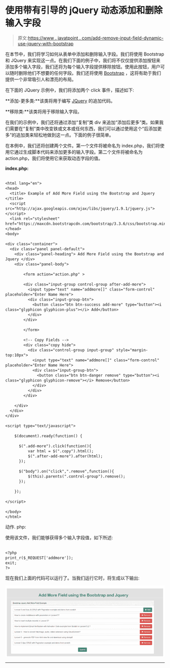 # 使用带有引导的 jQuery 动态添加和删除输入字段

> 原文:[https://www . javatpoint . com/add-remove-input-field-dynamic-use-jquery-with-bootstrap](https://www.javatpoint.com/add-remove-input-fields-dynamically-using-jquery-with-bootstrap)

在本节中，我们将学习如何从表单中添加和删除输入字段。我们将使用 Bootstrap 和 JQuery 来实现这一点。在我们下面的例子中，我们将不仅仅提供添加按钮来添加多个输入字段，我们还将为每个输入字段提供移除按钮。使用此按钮，用户可以随时删除他们不想要的任何字段。我们还将使用 [Bootstrap](https://www.javatpoint.com/bootstrap-tutorial) ，这将有助于我们提供一个非常吸引人和漂亮的布局。

在下面的 JQuery 示例中，我们将添加两个 click 事件，描述如下:

**添加-更多类:**该类将用于编写 [JQuery](https://www.javatpoint.com/jquery-tutorial) 的追加代码。

**移除类:**该类将用于移除输入字段。

在我们的示例中，我们还将通过添加“复制”类 div 来追加“添加后更多”类。如果我们需要在“复制”类中改变铁或文本或任何东西，我们可以通过使用这个“后添加更多”的追加类来轻松地做到这一点。下面的例子很简单。

在本例中，我们还将创建两个文件。第一个文件将被命名为 index.php，我们将使用它通过生成脚本代码来添加更多的输入字段。第二个文件将被命名为 action.php，我们将使用它来获取动态字段的值。

**index.php:**

```

<html lang="en">
<head>
  <title> Example of Add More Field using the Bootstrap and Jquery </title>
  <script src="http://ajax.googleapis.com/ajax/libs/jquery/1.9.1/jquery.js"></script>
  <link rel="stylesheet" href="https://maxcdn.bootstrapcdn.com/bootstrap/3.3.6/css/bootstrap.min.css">
</head>
<body>

<div class="container">
  <div class="panel panel-default">
    <div class="panel-heading"> Add More Field using the Bootstrap and Jquery </div>
    <div class="panel-body">

        <form action="action.php" >

      	<div class="input-group control-group after-add-more">
          <input type="text" name="addmore[]" class="form-control" placeholder="Enter Name Here">
          <div class="input-group-btn"> 
            <button class="btn btn-success add-more" type="button"><i class="glyphicon glyphicon-plus"></i> Add</button>
          </div>
        </div>

        </form>

        <!-- Copy Fields -->
        <div class="copy hide">
          <div class="control-group input-group" style="margin-top:10px">
            <input type="text" name="addmore[]" class="form-control" placeholder="Enter Name Here">
            <div class="input-group-btn"> 
              <button class="btn btn-danger remove" type="button"><i class="glyphicon glyphicon-remove"></i> Remove</button>
            </div>
          </div>
        </div>

    </div>
  </div>
</div>

<script type="text/javascript">

    $(document).ready(function() {

      $(".add-more").click(function(){ 
          var html = $(".copy").html();
          $(".after-add-more").after(html);
      });

      $("body").on("click",".remove",function(){ 
          $(this).parents(".control-group").remove();
      });

    });

</script>

</body>
</html>

```

动作. php:

使用该文件，我们能够获得多个输入字段值，如下所述:

```

<?php
print_r($_REQUEST['addmore']);
exit;
?>

```

现在我们上面的代码可以运行了。当我们运行它时，将生成以下输出:

![Add remove input fields dynamically using jQuery with Bootstrap](img/4212b46ec18d862a90cd9305f8dff940.png)

* * *